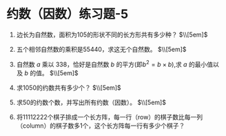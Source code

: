 # 约数（因数）练习题-5

1. 边长为自然数，面积为105的形状不同的长方形共有多少种？
$\\[5em]$




2. 五个相邻自然数的乘积是55440，求这无个自然数。
$\\[5em]$




3. 自然数 $a$ 乘以 338，恰好是自然数 $b$ 的平方(即$b^2=b\times b$),求 $a$ 的最小值以及 $b$ 的值。
$\\[5em]$




4. 求1050的约数共有多少个？
$\\[5em]$




5. 求50的约数个数，并写出所有约数（因数）。
$\\[5em]$




6. 将11112222个棋子排成一个长方阵，每一行（row）的棋子数比每一列（column）的棋子数多1个，这个长方阵每一行有多少个棋子？